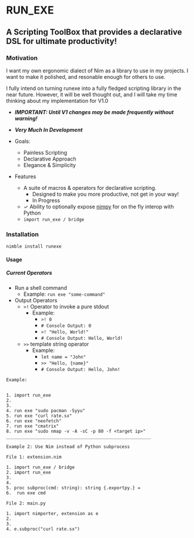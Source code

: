 # RUN_EXE
## A Scripting ToolBox that provides a declarative DSL for ultimate productivity!

### Motivation
I want my own ergonomic dialect of Nim as a library to use in my projects.
I want to make it polished, and resonable enough for others to use.

I fully intend on turning runexe into a fully fledged scripting library in the near future.
However, it will be well thought out, and I will take my time thinking about my implementation for V1.0

  - ***IMPORTANT: Until V1 changes may be made frequently without warning!***

- ***Very Much In Development***

- Goals:
  - Painless Scripting 
  - Declarative Approach 
  - Elegance & Simplicity

  
 - Features
    - A suite of macros & operators for declarative scripting.
      - Designed to make you more productive, not get in your way!
      - In Progress
    - ✓ Ability to optionally expose [nimpy](https://github.com/yglukhov/nimpy) for on the fly interop with Python 
    - ```import run_exe / bridge``` 


### Installation

```nimble install runexe```


#### Usage


##### Current Operators


- Run a shell command 
    - Example: ```run exe "some-command"```
- Output Operators
  - `>!` Operator to invoke a pure stdout 
    - Example:
        - `>! 0` 
        - `# Console Output: 0`
        - `>! "Hello, World!"` 
        - `# Console Output: Hello, World!`
  - `>>` template string operator
    - Example: 
        - `let name = "John"`
        - `>> "Hello, {name}"` 
        - `# Console Output: Hello, John!`


```
Example:


1. import run_exe
2.
3.
4. run exe "sudo pacman -Syyu"
5. run exe "curl rate.sx"
6. run exe "neofetch"
7. run exe "cmatrix"
8. run exe "sudo nmap -v -A -sC -p 80 -f <target ip>"
_______________________________________________________

Example 2: Use Nim instead of Python subprocess

File 1: extension.nim

1. import run_exe / bridge
2. import run_exe
3.
4. 
5. proc subproc(cmd: string): string {.exportpy.} =
6.  run exe cmd

File 2: main.py

1. import nimporter, extension as e
2.
3.
4. e.subproc("curl rate.sx")
```
